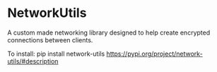 # NetworkUtils
A custom made networking library designed to help create encrypted connections between clients.

To install: pip install network-utils
https://pypi.org/project/network-utils/#description
